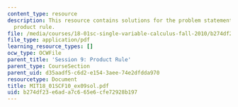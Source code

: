 ```yaml
---
content_type: resource
description: This resource contains solutions for the problem statements related to
  product rule.
file: /media/courses/18-01sc-single-variable-calculus-fall-2010/b274df23e6ada7c665e6cfe72928b197_MIT18_01SCF10_ex09sol.pdf
file_type: application/pdf
learning_resource_types: []
ocw_type: OCWFile
parent_title: 'Session 9: Product Rule'
parent_type: CourseSection
parent_uid: d35aadf5-c6d2-e154-3aee-74e2dfdda970
resourcetype: Document
title: MIT18_01SCF10_ex09sol.pdf
uid: b274df23-e6ad-a7c6-65e6-cfe72928b197
---
```

